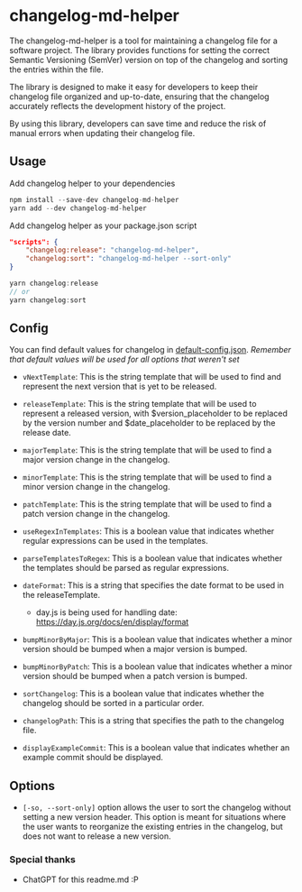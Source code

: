 # changelog-md-helper

The changelog-md-helper is a tool for maintaining a changelog file for a software project. The library provides functions for setting the correct Semantic Versioning (SemVer) version on top of the changelog and sorting the entries within the file.

The library is designed to make it easy for developers to keep their changelog file organized and up-to-date, ensuring that the changelog accurately reflects the development history of the project.

By using this library, developers can save time and reduce the risk of manual errors when updating their changelog file.

## Usage

Add changelog helper to your dependencies

```js
npm install --save-dev changelog-md-helper
yarn add --dev changelog-md-helper
```

Add changelog helper as your package.json script

```json
"scripts": {
    "changelog:release": "changelog-md-helper",
    "changelog:sort": "changelog-md-helper --sort-only"
}
```

```ts
yarn changelog:release
// or
yarn changelog:sort
```

## Config 

You can find default values for changelog in [default-config.json](https://github.com/Pomierski/xyz/blob/main/src/default-config.json). *Remember that default values will be used for all options that weren't set*

- `vNextTemplate`: This is the string template that will be used to find and represent the next version that is yet to be released.

- `releaseTemplate`: This is the string template that will be used to represent a released version, with $version_placeholder to be replaced by the version number and $date_placeholder to be replaced by the release date.

- `majorTemplate`: This is the string template that will be used to find a major version change in the changelog.

- `minorTemplate`: This is the string template that will be used to find a minor version change in the changelog.

- `patchTemplate`: This is the string template that will be used to find a patch version change in the changelog.

- `useRegexInTemplates`: This is a boolean value that indicates whether regular expressions can be used in the templates.

- `parseTemplatesToRegex`: This is a boolean value that indicates whether the templates should be parsed as regular expressions.

- `dateFormat`: This is a string that specifies the date format to be used in the releaseTemplate. 
    - day.js is being used for handling date: https://day.js.org/docs/en/display/format

- `bumpMinorByMajor`: This is a boolean value that indicates whether a minor version should be bumped when a major version is bumped.

- `bumpMinorByPatch`: This is a boolean value that indicates whether a minor version should be bumped when a patch version is bumped.

- `sortChangelog`: This is a boolean value that indicates whether the changelog should be sorted in a particular order.

- `changelogPath`: This is a string that specifies the path to the changelog file.

- `displayExampleCommit`: This is a boolean value that indicates whether an example commit should be displayed.

## Options

- `[-so, --sort-only]` option allows the user to sort the changelog without setting a new version header. This option is meant for situations where the user wants to reorganize the existing entries in the changelog, but does not want to release a new version.


### Special thanks
  
- ChatGPT for this readme.md :P